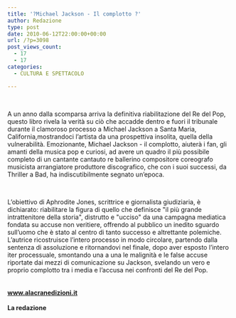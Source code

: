 ```yaml
---
title: '?Michael Jackson - Il complotto ?'
author: Redazione
type: post
date: 2010-06-12T22:00:00+00:00
url: /?p=3098
post_views_count:
  - 17
  - 17
categories:
  - CULTURA E SPETTACOLO

---
```

&nbsp;

A un anno dalla scomparsa arriva la definitiva riabilitazione del Re del Pop, questo libro rivela la verit&agrave; su ci&ograve; che accadde dentro e fuori il tribunale durante il clamoroso processo a Michael Jackson a Santa Maria, California,mostrandoci l&#8217;artista da una prospettiva insolita, quella della vulnerabilit&agrave;. Emozionante, Michael Jackson &#45; il complotto, aiuter&agrave; i fan, gli amanti della musica pop e curiosi, ad avere un quadro il pi&ugrave; possibile completo di un cantante cantauto re ballerino compositore coreografo musicista arrangiatore produttore discografico, che con i suoi successi, da Thriller a Bad, ha indiscutibilmente segnato un&#8217;epoca.

&nbsp;

<div>
  L&rsquo;obiettivo di Aphrodite Jones, scrittrice e giornalista giudiziaria, &egrave; dichiarato: riabilitare la figura di quello che definisce "il pi&ugrave; grande intrattenitore della storia", distrutto e "ucciso" da una campagna mediatica fondata su accuse non veritiere, offrendo al pubblico un inedito sguardo sull&#8217;uomo che &egrave; stato al centro di tanto successo e altrettante polemiche. L&rsquo;autrice ricostruisce l&rsquo;intero processo in modo circolare, partendo dalla sentenza di assoluzione e ritornandovi nel finale, dopo aver esposto l&rsquo;intero iter processuale, smontando una a una le malignit&agrave; e le false accuse riportate dai mezzi di comunicazione su Jackson, svelando un vero e proprio complotto tra i media e l&rsquo;accusa nei confronti del Re del Pop.
</div>

<div>
  &nbsp;
</div>

<div>
  &nbsp;
</div>

<div>
  <a href="https://www.alacranedizioni.it"><strong>www.alacranedizioni.it</strong></a>
</div>

<div>
  &nbsp;
</div>

<div>
  <strong>La redazione</strong>
</div>